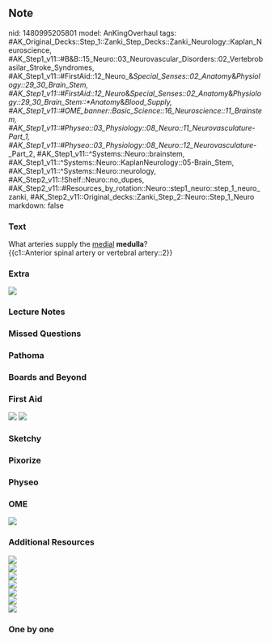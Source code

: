 ## Note
nid: 1480995205801
model: AnKingOverhaul
tags: #AK_Original_Decks::Step_1::Zanki_Step_Decks::Zanki_Neurology::Kaplan_Neuroscience, #AK_Step1_v11::#B&B::15_Neuro::03_Neurovascular_Disorders::02_Vertebrobasilar_Stroke_Syndromes, #AK_Step1_v11::#FirstAid::12_Neuro_&_Special_Senses::02_Anatomy_&_Physiology::29_30_Brain_Stem, #AK_Step1_v11::#FirstAid::12_Neuro_&_Special_Senses::02_Anatomy_&_Physiology::29_30_Brain_Stem::*Anatomy_&_Blood_Supply, #AK_Step1_v11::#OME_banner::Basic_Science::16_Neuroscience::11_Brainstem, #AK_Step1_v11::#Physeo::03_Physiology::08_Neuro::11_Neurovasculature_-_Part_1, #AK_Step1_v11::#Physeo::03_Physiology::08_Neuro::12_Neurovasculature_-_Part_2, #AK_Step1_v11::^Systems::Neuro::brainstem, #AK_Step1_v11::^Systems::Neuro::KaplanNeurology::05-Brain_Stem, #AK_Step1_v11::^Systems::Neuro::neurology, #AK_Step2_v11::!Shelf::Neuro::no_dupes, #AK_Step2_v11::#Resources_by_rotation::Neuro::step1_neuro::step_1_neuro_zanki, #AK_Step2_v11::Original_decks::Zanki_Step_2::Neuro::Step_1_Neuro
markdown: false

### Text
<div>
  What arteries supply the <u>medial</u> <b>medulla</b>?
</div>
<div>
  {{c1::Anterior spinal artery or vertebral artery::2}}
</div>

### Extra
<div><img src="paste-111347027149198.jpg"></div>

### Lecture Notes


### Missed Questions


### Pathoma


### Boards and Beyond


### First Aid
<img src="tmpctFC96.png"> <img src="tmp5jO3V3.png">

### Sketchy


### Pixorize


### Physeo


### OME
<div class="ome-widget">
  <a href=
  "https://onlinemeded.org/spa/neuroscience/brainstem/acquire?ref=anki">
  <img src="_OME_AnkiFlashcards_Lesson_4.png"></a>
</div>

### Additional Resources
<div>
  <div><img src="paste-517981645833668.jpg" class="resizer"></div>
  <div><img src="paste-518119084787116.jpg" class="resizer"></div>
  <div><img src="paste-518363897922960.jpg" class="resizer"></div>
  <div>
    <img src="paste-518235048904116.jpg" class="resizer">
    <div><img src="paste-4522600563213.jpg" class="resizer"></div>
    <div><img src="35ce64643bb7ee9566086aa93ba33b0d.png" class=
    "resizer"></div>
    <div><img src="paste-3809635992766.jpg" class="resizer"></div>
  </div>
</div>

### One by one

